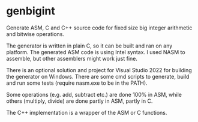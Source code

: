 # genbigint

Generate ASM, C and C++ source code for fixed size big integer arithmetic and bitwise operations.

The generator is written in plain C, so it can be built and ran on any platform.
The generated ASM code is using Intel syntax. I used NASM to assemble, but other assemblers might work just fine.

There is an optional solution and project for Visual Studio 2022 for building the generator on Windows.
There are some cmd scripts to generate, build and run some tests (require nasm.exe to be in the PATH).

Some operations (e.g. add, subtract etc.) are done 100% in ASM, while others (multiply, divide) are done partly in ASM, partly in C.

The C++ implementation is a wrapper of the ASM or C functions.

